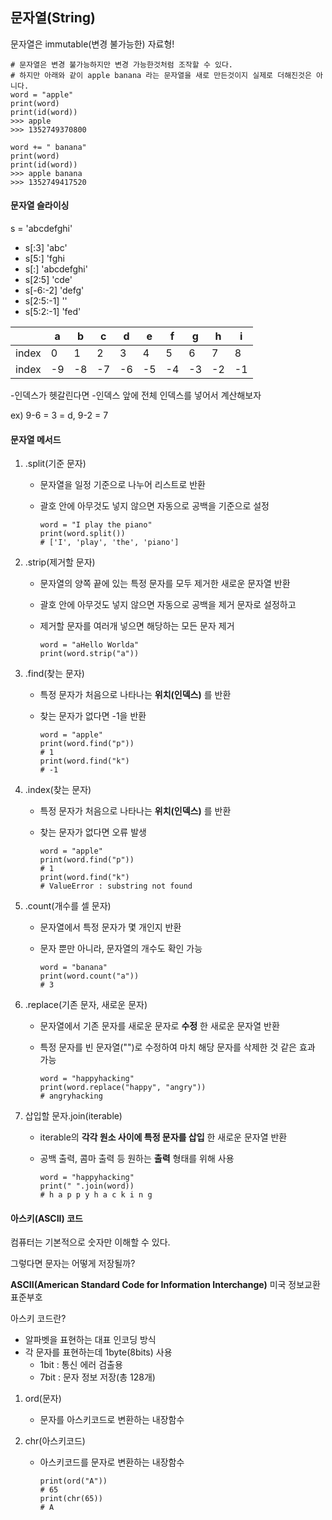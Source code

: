 ## 문자열(String)

문자열은 immutable(변경 불가능한) 자료형!

```
# 문자열은 변경 불가능하지만 변경 가능한것처럼 조작할 수 있다.
# 하지만 아래와 같이 apple banana 라는 문자열을 새로 만든것이지 실제로 더해진것은 아니다.
word = "apple"
print(word)
print(id(word))
>>> apple
>>> 1352749370800

word += " banana"
print(word)
print(id(word))
>>> apple banana
>>> 1352749417520
```



#### 문자열 슬라이싱

s = 'abcdefghi'

- s[:3] 'abc'
- s[5:] 'fghi
- s[:] 'abcdefghi'
- s[2:5] 'cde'
- s[-6:-2] 'defg'
- s[2:5:-1] ''
- s[5:2:-1] 'fed'

|       | a    | b    | c    | d    | e    | f    | g    | h    | i    |
| ----- | ---- | ---- | ---- | ---- | ---- | ---- | ---- | ---- | ---- |
| index | 0    | 1    | 2    | 3    | 4    | 5    | 6    | 7    | 8    |
| index | -9   | -8   | -7   | -6   | -5   | -4   | -3   | -2   | -1   |

-인덱스가 헷갈린다면 -인덱스 앞에 전체 인덱스를 넣어서 계산해보자

ex) 9-6 = 3 = d, 9-2 = 7



#### 문자열 메서드

1. .split(기준 문자)

   - 문자열을 일정 기준으로 나누어 리스트로 반환

   - 괄호 안에 아무것도 넣지 않으면 자동으로 공백을 기준으로 설정

     ```
     word = "I play the piano"
     print(word.split())
     # ['I', 'play', 'the', 'piano']
     ```

2. .strip(제거할 문자)

   - 문자열의 양쪽 끝에 있는 특정 문자를 모두 제거한 새로운 문자열 반환

   - 괄호 안에 아무것도 넣지 않으면 자동으로 공백을 제거 문자로 설정하고

   - 제거할 문자를 여러개 넣으면 해당하는 모든 문자 제거

     ```
     word = "aHello Worlda"
     print(word.strip("a"))
     ```

3. .find(찾는 문자)

   - 특정 문자가 처음으로 나타나는 **위치(인덱스)** 를 반환

   - 찾는 문자가 없다면 -1을 반환

     ```
     word = "apple"
     print(word.find("p"))
     # 1
     print(word.find("k")
     # -1
     ```

4. .index(찾는 문자)

   - 특정 문자가 처음으로 나타나는 **위치(인덱스)** 를 반환

   - 찾는 문자가 없다면 오류 발생

     ```
     word = "apple"
     print(word.find("p"))
     # 1
     print(word.find("k")
     # ValueError : substring not found
     ```

5. .count(개수를 셀 문자)

   - 문자열에서 특정 문자가 몇 개인지 반환

   - 문자 뿐만 아니라, 문자열의 개수도 확인 가능

     ```
     word = "banana"
     print(word.count("a"))
     # 3
     ```

6. .replace(기존 문자, 새로운 문자)

   - 문자열에서 기존 문자를 새로운 문자로 **수정** 한 새로운 문자열 반환

   - 특정 문자를 빈 문자열("")로 수정하여 마치 해당 문자를 삭제한 것 같은 효과 가능

     ```
     word = "happyhacking"
     print(word.replace("happy", "angry"))
     # angryhacking
     ```

7. 삽입할 문자.join(iterable)

   - iterable의 **각각 원소 사이에 특정 문자를 삽입** 한 새로운 문자열 반환

   - 공백 출력, 콤마 출력 등 원하는 **출력** 형태를 위해 사용

     ```
     word = "happyhacking"
     print(" ".join(word))
     # h a p p y h a c k i n g
     ```

#### 아스키(ASCII) 코드

컴퓨터는 기본적으로 숫자만 이해할 수 있다.

그렇다면 문자는 어떻게 저장될까?

**ASCII(American Standard Code for Information Interchange)** 미국 정보교환 표준부호

아스키 코드란?

- 알파벳을 표현하는 대표 인코딩 방식
- 각 문자를 표현하는데 1byte(8bits) 사용
  - 1bit : 통신 에러 검출용
  - 7bit : 문자 정보 저장(총 128개)



1. ord(문자)

   - 문자를 아스키코드로 변환하는 내장함수

2. chr(아스키코드)

   - 아스키코드를 문자로 변환하는 내장함수

     ```
     print(ord("A"))
     # 65
     print(chr(65))
     # A
     ```
